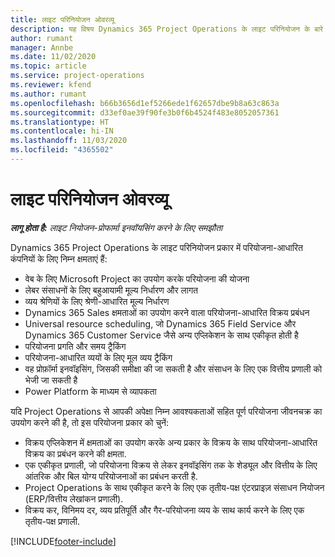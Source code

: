 ```yaml
---
title: लाइट परिनियोजन ओवरव्यू
description: यह विषय Dynamics 365 Project Operations के लाइट परिनियोजन के बारे में जानकारी प्रदान करता है.
author: rumant
manager: Annbe
ms.date: 11/02/2020
ms.topic: article
ms.service: project-operations
ms.reviewer: kfend
ms.author: rumant
ms.openlocfilehash: b66b3656d1ef5266ede1f62657dbe9b8a63c863a
ms.sourcegitcommit: d33ef0ae39f90fe3b0f6b4524f483e8052057361
ms.translationtype: HT
ms.contentlocale: hi-IN
ms.lasthandoff: 11/03/2020
ms.locfileid: "4365502"
---
```

# <a name="lite-deployment-overview"></a>लाइट परिनियोजन ओवरव्यू

_**लागू होता है:** लाइट नियोजन-प्रोफार्मा इनवॉयसिंग करने के लिए समझौता_

Dynamics 365 Project Operations के लाइट परिनियोजन प्रकार में परियोजना-आधारित कंपनियों के लिए निम्न क्षमताएं हैं:

- वेब के लिए Microsoft Project का उपयोग करके परियोजना की योजना
- लेबर संसाधनों के लिए बहुआयामी मूल्य निर्धारण और लागत
- व्यय श्रेणियों के लिए श्रेणी-आधारित मूल्य निर्धारण
- Dynamics 365 Sales क्षमताओं का उपयोग करने वाला परियोजना-आधारित विक्रय प्रबंधन
- Universal resource scheduling, जो Dynamics 365 Field Service और Dynamics 365 Customer Service जैसे अन्य एप्लिकेशन के साथ एकीकृत होती है
- परियोजना प्रगति और समय ट्रैकिंग
- परियोजना-आधारित व्ययों के लिए मूल व्यय ट्रैकिंग
- वह प्रोफ़ॉर्मा इनवॉइसिंग, जिसकी समीक्षा की जा सकती है और संसाधन के लिए एक वित्तीय प्रणाली को भेजी जा सकती है
- Power Platform के माध्यम से व्यापकता

यदि Project Operations से आपकी अपेक्षा निम्न आवश्यकताओं सहित पूर्ण परियोजना जीवनचक्र का उपयोग करने की है, तो इस परियोजना प्रकार को चुनें:

- विक्रय एप्लिकेशन में क्षमताओं का उपयोग करके अन्य प्रकार के विक्रय के साथ परियोजना-आधारित विक्रय का प्रबंधन करने की क्षमता.
- एक एकीकृत प्रणाली, जो परियोजना विक्रय से लेकर इनवॉइसिंग तक के शेड्यूल और वित्तीय के लिए आंतरिक और बिल योग्य परियोजनाओं का प्रबंधन करती है.
- Project Operations के साथ एकीकृत करने के लिए एक तृतीय-पक्ष एंटरप्राइज़ संसाधन नियोजन (ERP/वित्तीय लेखांकन प्रणाली).
- विक्रय कर, विनिमय दर, व्यय प्रतिपूर्ति और गैर-परियोजना व्यय के साथ कार्य करने के लिए एक तृतीय-पक्ष प्रणाली.


[!INCLUDE[footer-include](../includes/footer-banner.md)]